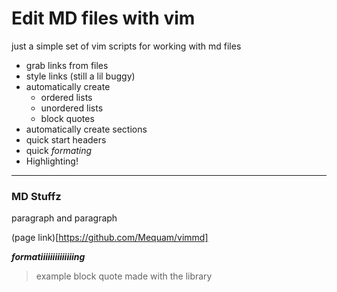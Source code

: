 # Edit MD files with vim

just a simple set of vim scripts for working with
md files

- grab links from files
- style links (still a lil buggy)
- automatically create
	- ordered lists
	- unordered lists
	- block quotes
- automatically create sections
- quick start headers
- quick *formating*
- Highlighting!

---

### MD Stuffz

paragraph and 
paragraph

(page link)[https://github.com/Mequam/vimmd]

***formatiiiiiiiiiiiiiing***

> example block quote
> made with the library
